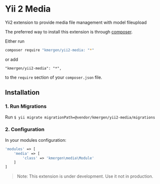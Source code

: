 # Yii 2 Media
Yii2 extension to provide media file management with model fileupload

The preferred way to install this extension is through [composer](https://getcomposer.org/).

Either run

```bash
composer require "kmergen/yii2-media: "*"
```

or add

```
"kmergen/yii2-media": "*",
```

to the `require` section of your `composer.json` file.

## Installation

### 1. Run Migrations
Run `$ yii migrate migrationPath=@vendor/kmergen/yii2-media/migrations`

### 2. Configuration
In your modules configuration:
```php
'modules' => [
    'media' => [
        'class' => 'kmergen\media\Module'
    ]
]
```

> Note: This extension is under development. Use it not in production.

